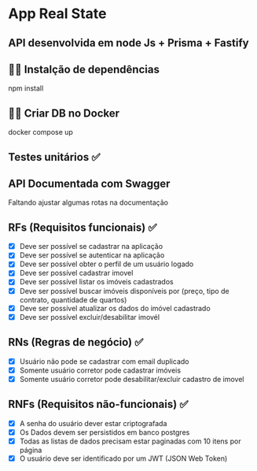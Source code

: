 # App Real State

## API desenvolvida em node Js + Prisma + Fastify

## 👨‍💻 Instalção de dependências

npm install

## 👨‍💻 Criar DB no Docker

docker compose up

## Testes unitários ✅

## API Documentada com Swagger
Faltando ajustar algumas rotas na documentação

## RFs (Requisitos funcionais) ✅

- [x] Deve ser possível se cadastrar na aplicação
- [x] Deve ser possível se autenticar na aplicação
- [x] Deve ser possível obter o perfil de um usuário logado
- [x] Deve ser possível cadastrar imovel
- [x] Deve ser possível listar os imóveis cadastrados
- [x] Deve ser possível buscar imóveis disponíveis por (preço, tipo de contrato, quantidade de quartos)
- [x] Deve ser possível atualizar os dados do imóvel cadastrado
- [x] Deve ser possível excluir/desabilitar imovél

## RNs (Regras de negócio) ✅

- [x] Usuário não pode se cadastrar com email duplicado
- [x] Somente usuário corretor pode cadastrar imóveis
- [x] Somente usuário corretor pode desabilitar/excluir cadastro de imovel

## RNFs (Requisitos não-funcionais) ✅

- [x] A senha do usuário dever estar criptografada
- [x] Os Dados devem ser persistidos em banco postgres
- [x] Todas as listas de dados precisam estar paginadas com 10 itens por página
- [x] O usuário deve ser identificado por um JWT (JSON Web Token)
